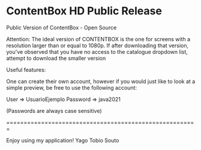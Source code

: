 # ContentBox HD Public Release
 Public Version of ContentBox - Open Source
 
 Attention: 
 The ideal version of CONTENTBOX is the one for screens with a resolution larger than or equal to 1080p.
 If after downloading that version, you've observed that you have no access to the catalogue dropdown list, attempt to download the smaller version

 Useful features: 

 One can create their own account, however if you would just like to look at a simple preview, be free to use the following account: 
 
 User => UsuarioEjemplo
 Password => java2021

 (Passwords are always case sensitive)

=======================================================

Enjoy using my application! 
Yago Tobio Souto
